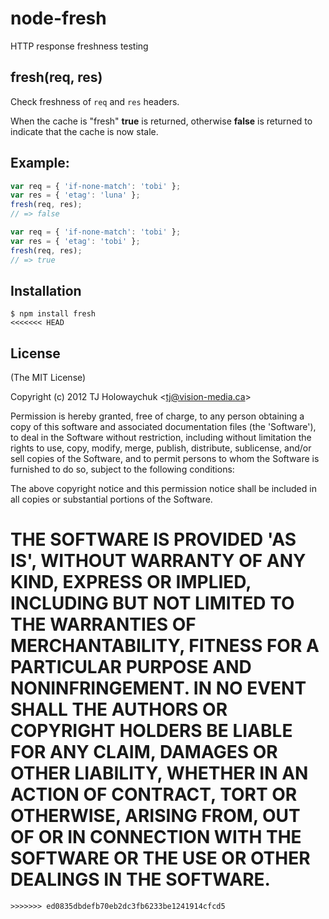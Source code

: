 
# node-fresh

  HTTP response freshness testing

## fresh(req, res)

 Check freshness of `req` and `res` headers.

 When the cache is "fresh" __true__ is returned,
 otherwise __false__ is returned to indicate that
 the cache is now stale.

## Example:

```js
var req = { 'if-none-match': 'tobi' };
var res = { 'etag': 'luna' };
fresh(req, res);
// => false

var req = { 'if-none-match': 'tobi' };
var res = { 'etag': 'tobi' };
fresh(req, res);
// => true
```

## Installation

```
$ npm install fresh
<<<<<<< HEAD
```

## License 

(The MIT License)

Copyright (c) 2012 TJ Holowaychuk &lt;tj@vision-media.ca&gt;

Permission is hereby granted, free of charge, to any person obtaining
a copy of this software and associated documentation files (the
'Software'), to deal in the Software without restriction, including
without limitation the rights to use, copy, modify, merge, publish,
distribute, sublicense, and/or sell copies of the Software, and to
permit persons to whom the Software is furnished to do so, subject to
the following conditions:

The above copyright notice and this permission notice shall be
included in all copies or substantial portions of the Software.

THE SOFTWARE IS PROVIDED 'AS IS', WITHOUT WARRANTY OF ANY KIND,
EXPRESS OR IMPLIED, INCLUDING BUT NOT LIMITED TO THE WARRANTIES OF
MERCHANTABILITY, FITNESS FOR A PARTICULAR PURPOSE AND NONINFRINGEMENT.
IN NO EVENT SHALL THE AUTHORS OR COPYRIGHT HOLDERS BE LIABLE FOR ANY
CLAIM, DAMAGES OR OTHER LIABILITY, WHETHER IN AN ACTION OF CONTRACT,
TORT OR OTHERWISE, ARISING FROM, OUT OF OR IN CONNECTION WITH THE
SOFTWARE OR THE USE OR OTHER DEALINGS IN THE SOFTWARE.
=======
```
>>>>>>> ed0835dbdefb70eb2dc3fb6233be1241914cfcd5
